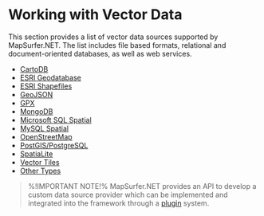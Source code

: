 # Working with Vector Data #

This section provides a list of vector data sources supported by MapSurfer.NET. The list includes file based formats, relational and document-oriented databases, as well as web services.

- [CartoDB](usermanual/datasources/vector/cartodb.md)
- [ESRI Geodatabase](usermanual/datasources/vector/esrigeodb)
- [ESRI Shapefiles](usermanual/datasources/vector/shapefiles.md)
- [GeoJSON](usermanual/datasources/vector/geojson.md)
- [GPX](usermanual/datasources/vector/gpx.md)
- [MongoDB](usermanual/datasources/vector/mongodb.md)
- [Microsoft SQL Spatial](usermanual/datasources/vector/mssqlspatial.md)
- [MySQL Spatial](usermanual/datasources/vector/mysqlspatial.md)
- [OpenStreetMap](usermanual/datasources/vector/openstreetmap.md)
- [PostGIS/PostgreSQL](usermanual/datasources/vector/postgis.md)
- [SpatiaLite](usermanual/datasources/vector/spatialite.md)
- [Vector Tiles](usermanual/datasources/vector/vectortiles.md)
- [Other Types](usermanual/datasources/vector/othertypes)

> %!IMPORTANT NOTE!% MapSurfer.NET provides an API to develop a custom data source provider which can be implemented and integrated into the framework through a [plugin](/devmanual/plugins) system.